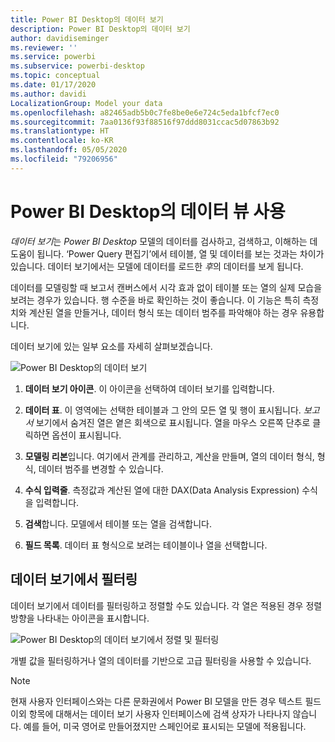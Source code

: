 ```yaml
---
title: Power BI Desktop의 데이터 보기
description: Power BI Desktop의 데이터 보기
author: davidiseminger
ms.reviewer: ''
ms.service: powerbi
ms.subservice: powerbi-desktop
ms.topic: conceptual
ms.date: 01/17/2020
ms.author: davidi
LocalizationGroup: Model your data
ms.openlocfilehash: a82465adb5b0c7fe8be0e6e724c5eda1bfcf7ec0
ms.sourcegitcommit: 7aa0136f93f88516f97ddd8031ccac5d07863b92
ms.translationtype: HT
ms.contentlocale: ko-KR
ms.lasthandoff: 05/05/2020
ms.locfileid: "79206956"
---
```

# <a name="work-with-data-view-in-power-bi-desktop"></a>Power BI Desktop의 데이터 뷰 사용

*데이터 보기*는 *Power BI Desktop* 모델의 데이터를 검사하고, 검색하고, 이해하는 데 도움이 됩니다. ‘Power Query 편집기’에서 테이블, 열 및 데이터를 보는 것과는 차이가 있습니다.  데이터 보기에서는 모델에 데이터를 로드한 *후*의 데이터를 보게 됩니다.

데이터를 모델링할 때 보고서 캔버스에서 시각 효과 없이 테이블 또는 열의 실제 모습을 보려는 경우가 있습니다. 행 수준을 바로 확인하는 것이 좋습니다. 이 기능은 특히 측정치와 계산된 열을 만들거나, 데이터 형식 또는 데이터 범주를 파악해야 하는 경우 유용합니다.

데이터 보기에 있는 일부 요소를 자세히 살펴보겠습니다.

![Power BI Desktop의 데이터 보기](media/desktop-data-view/dataview_fullscreen.png)

1. **데이터 보기 아이콘**. 이 아이콘을 선택하여 데이터 보기를 입력합니다.

2. **데이터 표**. 이 영역에는 선택한 테이블과 그 안의 모든 열 및 행이 표시됩니다. *보고서* 보기에서 숨겨진 열은 옅은 회색으로 표시됩니다. 열을 마우스 오른쪽 단추로 클릭하면 옵션이 표시됩니다.

3. **모델링 리본**입니다. 여기에서 관계를 관리하고, 계산을 만들며, 열의 데이터 형식, 형식, 데이터 범주를 변경할 수 있습니다.

4. **수식 입력줄**. 측정값과 계산된 열에 대한 DAX(Data Analysis Expression) 수식을 입력합니다.

5. **검색**합니다. 모델에서 테이블 또는 열을 검색합니다.

6. **필드 목록**. 데이터 표 형식으로 보려는 테이블이나 열을 선택합니다.

## <a name="filtering-in-data-view"></a>데이터 보기에서 필터링

데이터 보기에서 데이터를 필터링하고 정렬할 수도 있습니다. 각 열은 적용된 경우 정렬 방향을 나타내는 아이콘을 표시합니다.

![Power BI Desktop의 데이터 보기에서 정렬 및 필터링](media/desktop-data-view/dataview_sort-and-filter.png)

개별 값을 필터링하거나 열의 데이터를 기반으로 고급 필터링을 사용할 수 있습니다.

> [!NOTE]
> 현재 사용자 인터페이스와는 다른 문화권에서 Power BI 모델을 만든 경우 텍스트 필드 이외 항목에 대해서는 데이터 보기 사용자 인터페이스에 검색 상자가 나타나지 않습니다. 예를 들어, 미국 영어로 만들어졌지만 스페인어로 표시되는 모델에 적용됩니다.
